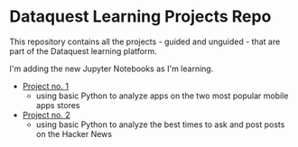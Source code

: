 # Dataquest Learning Projects Repo

This repository contains all the projects - guided and unguided - that are part of the Dataquest learning platform.

I'm adding the new Jupyter Notebooks as I'm learning.

- [Project no. 1](https://github.com/Pav-Ini/DataQuest/tree/main/01%20Profitable%20Apps) 
  - using basic Python to analyze apps on the two most popular mobile apps stores
- [Project no. 2](https://github.com/Pav-Ini/DataQuest/tree/main/02%20Hacker%20News)
  - using basic Python to analyze the best times to ask and post posts on the Hacker News
